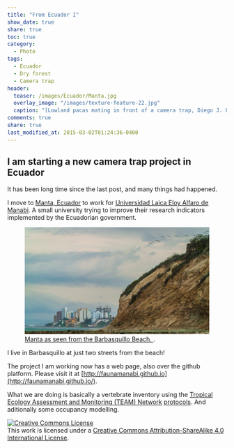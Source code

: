 ```yaml
---
title: "From Ecuador I"
show_date: true
share: true
toc: true
category: 
  - Photo
tags: 
  - Ecuador
  - Dry forest
  - Camera trap
header:
  teaser: /images/Ecuador/Manta.jpg
  overlay_image: "/images/texture-feature-22.jpg"
  caption: "[Lowland pacas mating in front of a camera trap, Diego J. Lizcano](http://faunamanabi.github.io/)"
comments: true
share: true
last_modified_at: 2015-03-02T01:24:36-0400
---
```


## I am starting a new camera trap project in Ecuador
It has been long time since the last post, and many things had happened. 

I move to [Manta, Ecuador](http://en.wikipedia.org/wiki/Manta,_Ecuador) to work for [Universidad Laica Eloy Alfaro de Manabi](http://www.uleam.edu.ec/). A small university trying to improve their research indicators implemented by the Ecuadorian government. 

<figure>
  <a href="/images/Ecuador/Manta.jpg"><img src="/images/Ecuador/Manta.jpg"></a>
  <figcaption><a href="https://www.flickr.com/photos/diegolizcano/sets/72157647145694258/" title="More pictures on Flickr">Manta as seen from the Barbasquillo Beach. 
</a>.</figcaption>
</figure>

I live in Barbasquillo at just two streets from the beach!  

The project I am working now has a web page, also over the github platform. Please visit it at [http://faunamanabi.github.io](http://faunamanabi.github.io/).

What we are doing is basically a vertebrate inventory using the [Tropical Ecology Assessment and Monitoring (TEAM) Network](http://www.teamnetwork.org/) [protocols](http://www.teamnetwork.org/protocols/bio/terrestrial-vertebrate). And aditionally some occupancy modelling. 

<a rel="license" href="http://creativecommons.org/licenses/by-sa/4.0/"><img alt="Creative Commons License" style="border-width:0" src="http://i.creativecommons.org/l/by-sa/4.0/88x31.png" /></a><br />This work is licensed under a <a rel="license" href="http://creativecommons.org/licenses/by-sa/4.0/">Creative Commons Attribution-ShareAlike 4.0 International License</a>.
